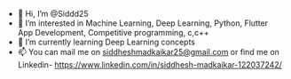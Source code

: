 - 👋 Hi, I’m @Siddd25
- 👀 I’m interested in Machine Learning, Deep Learning, Python, Flutter App Development, Competitive programming, c,c++ 
- 🌱 I’m currently learning Deep Learning concepts
- 📫 You can mail me on siddheshmadkaikar25@gmail.com or find me on Linkedin- https://www.linkedin.com/in/siddhesh-madkaikar-122037242/

<!---
Siddd25/Siddd25 is a ✨ special ✨ repository because its `README.md` (this file) appears on your GitHub profile.
You can click the Preview link to take a look at your changes.
--->
